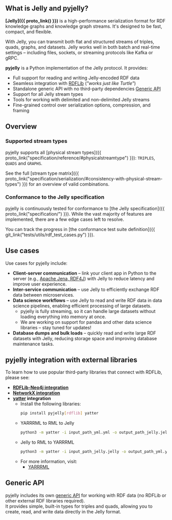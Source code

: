 ## What is Jelly and pyjelly?

**[Jelly]({{ proto_link() }})** is a high-performance serialization format for RDF knowledge graphs and knowledge graph streams. It's designed to be fast, compact, and flexible. 

With Jelly, you can transmit both flat and structured streams of triples, quads, graphs, and datasets. Jelly works well in both batch and real-time settings – including files, sockets, or streaming protocols like Kafka or gRPC.

**pyjelly** is a Python implementation of the Jelly protocol. It provides:

* Full support for reading and writing Jelly-encoded RDF data
* Seamless integration with [RDFLib](https://rdflib.readthedocs.io/) (*"works just like Turtle"*)
* Standalone generic API with no third-party dependencies [Generic API](generic-sink.md)
* Support for all Jelly stream types
* Tools for working with delimited and non-delimited Jelly streams
* Fine-grained control over serialization options, compression, and framing

## Overview

### Supported stream types

pyjelly supports all [physical stream types]({{ proto_link("specification/reference/#physicalstreamtype") }}): `TRIPLES`, `QUADS` and `GRAPHS`.

See the full [stream type matrix]({{ proto_link("specification/serialization/#consistency-with-physical-stream-types") }}) for an overview of valid combinations.

### Conformance to the Jelly specification

pyjelly is continuously tested for conformance to [the Jelly specification]({{ proto_link("specification/") }}). While the vast majority of features are implemented, there are a few edge cases left to resolve.

You can track the progress in [the conformance test suite definition]({{ git_link("tests/utils/rdf_test_cases.py") }}).

## Use cases

Use cases for pyjelly include:

- **Client-server communication** – link your client app in Python to the server (e.g., [Apache Jena, RDF4J](https://w3id.org/jelly/jelly-jvm)) with Jelly to reduce latency and improve user experience.
- **Inter-service communication** – use Jelly to efficiently exchange RDF data between microservices.
- **Data science workflows** – use Jelly to read and write RDF data in data science pipelines, enabling efficient processing of large datasets. 
    - pyjelly is fully streaming, so it can handle large datasets without loading everything into memory at once.
    - We are working on support for pandas and other data science libraries – stay tuned for updates!
- **Database dumps and bulk loads** – quickly read and write large RDF datasets with Jelly, reducing storage space and improving database maintenance tasks.

## pyjelly integration with external libraries

To learn how to use popular third-party libraries that connect with RDFLib, please see:

- **[RDFLib-Neo4j integration](rdflib-neo4j-integration.md)**
- **[NetworkX integration](networkx-integration.md)**
- **[yatter](https://github.com/citiususc/yatter) integration**
  - Install the following libraries:
    ```bash
    pip install pyjelly[rdflib] yatter
    ```
  - YARRRML to RML to Jelly
    ```bash
    python3 -m yatter -i input_path_yml.yml -o output_path_jelly.jelly
    ```
  - Jelly to RML to YARRRML
    ```bash
    python3 -m yatter -i input_path_jelly.jelly -o output_path_yml.yml 
    ```
  - For more information, visit:
    - [YARRRML](https://kg-construct.github.io/yarrrml-spec/) 
   

## Generic API

pyjelly includes its own [generic API](generic-sink.md) for working with RDF data (no RDFLib or other external RDF libraries required).  
It provides simple, built-in types for triples and quads, allowing you to create, read, and write data directly in the Jelly format.
